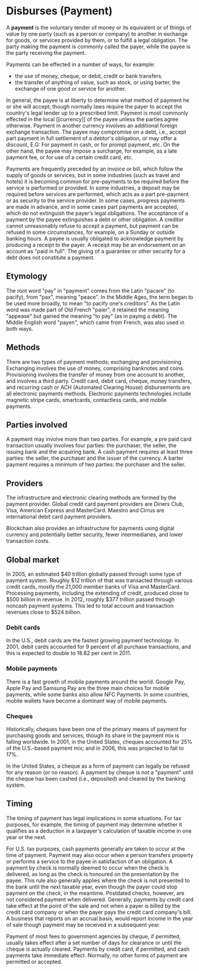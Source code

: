 # Disburses (Payment)

A **payment** is the voluntary tender of money or its equivalent or of things of value by one party (such as a person or company) to another in exchange for goods, or services provided by them, or to fulfill a legal obligation. The party making the payment is commonly called the payer, while the payee is the party receiving the payment.

Payments can be effected in a number of ways, for example:
- the use of money, cheque, or debit, credit or bank transfers.
- the transfer of anything of value, such as stock, or using barter, the exchange of one good or service for another.

In general, the payee is at liberty to determine what method of payment he or she will accept; though normally laws require the payer to accept the country's legal tender up to a prescribed limit. Payment is most commonly effected in the local [[currency]] of the payee unless the parties agree otherwise. Payment in another currency involves an additional foreign exchange transaction. The payee may compromise on a debt, i.e., accept part payment in full settlement of a debtor's obligation, or may offer a discount, E.G: For payment in cash, or for prompt payment, etc. On the other hand, the payee may impose a surcharge, for example, as a late payment fee, or for use of a certain credit card, etc.

Payments are frequently preceded by an invoice or bill, which follow the supply of goods or services, but in some industries (such as travel and hotels) it is becoming common for pre-payments to be required before the service is performed or provided. In some industries, a deposit may be required before services are performed, which acts as a part pre-payment or as security to the service provider. In some cases, progress payments are made in advance, and in some cases part payments are accepted, which do not extinguish the payer’s legal obligations. The acceptance of a payment by the payee extinguishes a debt or other obligation. A creditor cannot unreasonably refuse to accept a payment, but payment can be refused in some circumstances, for example, on a Sunday or outside banking hours. A payee is usually obligated to acknowledge payment by producing a receipt to the payer. A receipt may be an endorsement on an account as "paid in full". The giving of a guarantee or other security for a debt does not constitute a payment.

## Etymology
The root word "pay" in "payment" comes from the Latin "pacare" (to pacify), from "pax", meaning "peace". In the Middle Ages, the term began to be used more broadly, to mean "to pacify one's creditors". As the Latin word was made part of Old French "paier", it retained the meaning "appease" but gained the meaning "to pay" (as in paying a debt). The Middle English word "payen", which came from French, was also used in both ways.

## Methods
There are two types of payment methods; exchanging and provisioning. Exchanging involves the use of money, comprising banknotes and coins. Provisioning involves the transfer of money from one account to another, and involves a third party. Credit card, debit card, cheque, money transfers, and recurring cash or ACH (Automated Clearing House) disbursements are all electronic payments methods. Electronic payments technologies include magnetic stripe cards, smartcards, contactless cards, and mobile payments.

## Parties involved
A payment may involve more than two parties. For example, a pre paid card transaction usually involves four parties: the purchaser, the seller, the issuing bank and the acquiring bank. A cash payment requires at least three parties: the seller, the purchaser and the issuer of the currency. A barter payment requires a minimum of two parties: the purchaser and the seller.

## Providers
The infrastructure and electronic clearing methods are formed by the payment provider. Global credit card payment providers are Diners Club, Visa, American Express and MasterCard. Maestro and Cirrus are international debit card payment providers.

Blockchain also provides an infrastructure for payments using digital currency and potentially better security, fewer intermediaries, and lower transaction costs.

## Global market
In 2005, an estimated $40 trillion globally passed through some type of payment system. Roughly $12 trillion of that was transacted through various credit cards, mostly the 21,000 member banks of Visa and MasterCard. Processing payments, including the extending of credit, produced close to $500 billion in revenue. In 2012, roughly $377 trillion passed through noncash payment systems. This led to total account and transaction revenues close to $524 billion.

### **Debit cards**
In the U.S., debit cards are the fastest growing payment technology. In 2001, debit cards accounted for 9 percent of all purchase transactions, and this is expected to double to 18.82 per cent in 2011.

### **Mobile payments**
There is a fast growth of mobile payments around the world. Google Pay, Apple Pay and Samsung Pay are the three main choices for mobile payments, while some banks also allow NFC Payments. In some countries, mobile wallets have become a dominant way of mobile payments.

### **Cheques**
Historically, cheques have been one of the primary means of payment for purchasing goods and services, though its share in the payment mix is falling worldwide. In 2001, in the United States, cheques accounted for 25% of the U.S.-based payment mix; and in 2006, this was projected to fall to 17%.

In the United States, a cheque as a form of payment can legally be refused for any reason (or no reason). A payment by cheque is not a "payment" until the cheque has been cashed (i.e., deposited) and cleared by the banking system.

## Timing
The timing of payment has legal implications in some situations. For tax purposes, for example, the timing of payment may determine whether it qualifies as a deduction in a taxpayer's calculation of taxable income in one year or the next.

For U.S. tax purposes, cash payments generally are taken to occur at the time of payment. Payment may also occur when a person transfers property or performs a service to the payee in satisfaction of an obligation. A payment by check is normally deemed to occur when the check is delivered, as long as the check is honoured on the presentation by the payee. This rule also generally applies where the check is not presented to the bank until the next taxable year, even though the payer could stop payment on the check, in the meantime. Postdated checks, however, are not considered payment when delivered. Generally, payments by credit card take effect at the point of the sale and not when a payer is billed by the credit card company or when the payer pays the credit card company's bill. A business that reports on an accrual basis, would report income in the year of sale though payment may be received in a subsequent year.

Payment of most fees to government agencies by cheque, if permitted, usually takes effect after a set number of days for clearance or until the cheque is actually cleared. Payments by credit card, if permitted, and cash payments take immediate effect. Normally, no other forms of payment are permitted or accepted. 